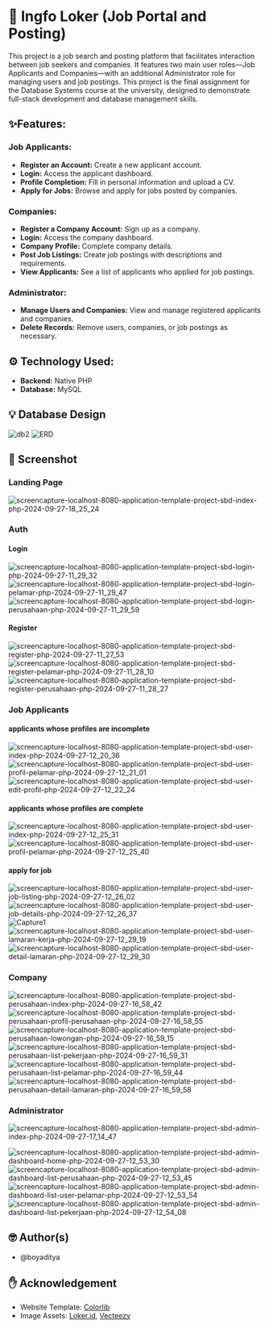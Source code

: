# 🔎 Ingfo Loker (Job Portal and Posting)
This project is a job search and posting platform that facilitates interaction between job seekers and companies. It features two main user roles—Job Applicants and Companies—with an additional Administrator role for managing users and job postings. This project is the final assignment for the Database Systems course at the university, designed to demonstrate full-stack development and database management skills.

## ✨Features:
### Job Applicants:
- **Register an Account:** Create a new applicant account.
- **Login:** Access the applicant dashboard.
- **Profile Completion:** Fill in personal information and upload a CV.
- **Apply for Jobs:** Browse and apply for jobs posted by companies.
### Companies:
- **Register a Company Account:** Sign up as a company.
- **Login:** Access the company dashboard.
- **Company Profile:** Complete company details.
- **Post Job Listings:** Create job postings with descriptions and requirements.
- **View Applicants:** See a list of applicants who applied for job postings.
### Administrator:
- **Manage Users and Companies:** View and manage registered applicants and companies.
- **Delete Records:** Remove users, companies, or job postings as necessary.

## ⚙ Technology Used:
- **Backend:** Native PHP
- **Database:** MySQL

## 💡 Database Design
![db2](https://github.com/user-attachments/assets/ebd7168d-3f1c-4562-bfd7-6d2adb534e8b)
![ERD](https://github.com/user-attachments/assets/f3279717-56ab-4fea-8cef-4e06c9907385)


## 📸 Screenshot
### Landing Page
![screencapture-localhost-8080-application-template-project-sbd-index-php-2024-09-27-18_25_24](https://github.com/user-attachments/assets/1c20ab9f-9c6f-4581-ad16-ba3708c60378)

### Auth
#### Login

![screencapture-localhost-8080-application-template-project-sbd-login-php-2024-09-27-11_29_32](https://github.com/user-attachments/assets/91e25480-43fb-4ea1-943b-f5c2b3eae2d6) 
![screencapture-localhost-8080-application-template-project-sbd-login-pelamar-php-2024-09-27-11_29_47](https://github.com/user-attachments/assets/6c4f6c69-6623-4bed-92ba-386a57a24aa9) 
![screencapture-localhost-8080-application-template-project-sbd-login-perusahaan-php-2024-09-27-11_29_59](https://github.com/user-attachments/assets/19a24cd4-d35e-4338-af3c-4d7a31b99209)

#### Register
![screencapture-localhost-8080-application-template-project-sbd-register-php-2024-09-27-11_27_53](https://github.com/user-attachments/assets/75f61135-3db5-4018-a569-b7b06be3f158)
![screencapture-localhost-8080-application-template-project-sbd-register-pelamar-php-2024-09-27-11_28_10](https://github.com/user-attachments/assets/c522e594-a137-4016-9da6-fc90bea5167c)
![screencapture-localhost-8080-application-template-project-sbd-register-perusahaan-php-2024-09-27-11_28_27](https://github.com/user-attachments/assets/115b3e41-191b-4157-b613-40bcb4f75b15)

### Job Applicants
#### applicants whose profiles are incomplete
![screencapture-localhost-8080-application-template-project-sbd-user-index-php-2024-09-27-12_20_36](https://github.com/user-attachments/assets/68a2a4d7-4da7-4ef0-91a3-39c65837d8b2)
![screencapture-localhost-8080-application-template-project-sbd-user-profil-pelamar-php-2024-09-27-12_21_01](https://github.com/user-attachments/assets/098f9fb6-82d8-4ca4-baf2-f15902814b75)
![screencapture-localhost-8080-application-template-project-sbd-user-edit-profil-php-2024-09-27-12_22_24](https://github.com/user-attachments/assets/907a495f-1bda-4e26-a281-f4dda6408d56)

#### applicants whose profiles are complete
![screencapture-localhost-8080-application-template-project-sbd-user-index-php-2024-09-27-12_25_31](https://github.com/user-attachments/assets/4fdd9fb8-b0cc-49f6-b457-79dcd25fb780)
![screencapture-localhost-8080-application-template-project-sbd-user-profil-pelamar-php-2024-09-27-12_25_40](https://github.com/user-attachments/assets/75648283-b024-4562-bd5c-47904eb06f95)

#### apply for job
![screencapture-localhost-8080-application-template-project-sbd-user-job-listing-php-2024-09-27-12_26_02](https://github.com/user-attachments/assets/3059961f-9621-40a9-95a9-8884a094c5fb)
![screencapture-localhost-8080-application-template-project-sbd-user-job-details-php-2024-09-27-12_26_37](https://github.com/user-attachments/assets/65ad8c92-d7d2-44b4-8fb1-e0bf8315cf93)
![Capture1](https://github.com/user-attachments/assets/b3d9e451-e6e8-403c-ad93-5baaf30ec831)
![screencapture-localhost-8080-application-template-project-sbd-user-lamaran-kerja-php-2024-09-27-12_29_19](https://github.com/user-attachments/assets/fe968ce1-244d-467e-9528-cec7dc9091a6)
![screencapture-localhost-8080-application-template-project-sbd-user-detail-lamaran-php-2024-09-27-12_29_30](https://github.com/user-attachments/assets/fc20ace7-c359-4c5a-9afd-f04baae6fc4e)

### Company
![screencapture-localhost-8080-application-template-project-sbd-perusahaan-index-php-2024-09-27-16_58_42](https://github.com/user-attachments/assets/9b23ff6b-c689-436e-96c3-0f73c3c5863e)
![screencapture-localhost-8080-application-template-project-sbd-perusahaan-profil-perusahaan-php-2024-09-27-16_58_55](https://github.com/user-attachments/assets/e7d0ed6e-5b49-4fc5-ba45-ca1b542325c2)
![screencapture-localhost-8080-application-template-project-sbd-perusahaan-lowongan-php-2024-09-27-16_59_15](https://github.com/user-attachments/assets/a2ebe3b5-a871-43a8-98cb-328198d74bc1)
![screencapture-localhost-8080-application-template-project-sbd-perusahaan-list-pekerjaan-php-2024-09-27-16_59_31](https://github.com/user-attachments/assets/af274ae5-6c24-470c-a363-dfb174bdb29a)
![screencapture-localhost-8080-application-template-project-sbd-perusahaan-list-pelamar-php-2024-09-27-16_59_44](https://github.com/user-attachments/assets/a63a9e4d-2bf8-4912-8849-e9df30bc1bcc)
![screencapture-localhost-8080-application-template-project-sbd-perusahaan-detail-lamaran-php-2024-09-27-16_59_58](https://github.com/user-attachments/assets/6718895f-11ac-4a2e-9c44-ddea740f82c3)

### Administrator
![screencapture-localhost-8080-application-template-project-sbd-admin-index-php-2024-09-27-17_14_47](https://github.com/user-attachments/assets/40a9e412-276f-4e1a-a42e-f150b36182ec)

![screencapture-localhost-8080-application-template-project-sbd-admin-dashboard-home-php-2024-09-27-12_53_30](https://github.com/user-attachments/assets/881cab1b-aebb-4db5-bd9f-a3435d90b029)
![screencapture-localhost-8080-application-template-project-sbd-admin-dashboard-list-perusahaan-php-2024-09-27-12_53_45](https://github.com/user-attachments/assets/d4d8f12e-b5db-439c-b5ae-ff853f39d97a)
![screencapture-localhost-8080-application-template-project-sbd-admin-dashboard-list-user-pelamar-php-2024-09-27-12_53_54](https://github.com/user-attachments/assets/78361402-eac1-4061-ba21-b759b8c2dd9c)
![screencapture-localhost-8080-application-template-project-sbd-admin-dashboard-list-pekerjaan-php-2024-09-27-12_54_08](https://github.com/user-attachments/assets/72c8fb29-e240-4e8b-a0d7-9ec389b86810)

## 🤓 Author(s)
- @boyaditya

## ✋ Acknowledgement
- Website Template: [Colorlib](https://colorlib.com/wp/template/jobfinderportal/)
- Image Assets: [Loker.id](https://www.loker.id/), [Vecteezy](https://www.vecteezy.com/vector-art/1879829-vector-illustration-of-looking-for-workers-we-re-hiring-sign-for-job-seekers-open-vacancies-for-job-positions-opportunity-in-finding-a-job-job-fair-can-use-for-landing-page-template-ui-web)
